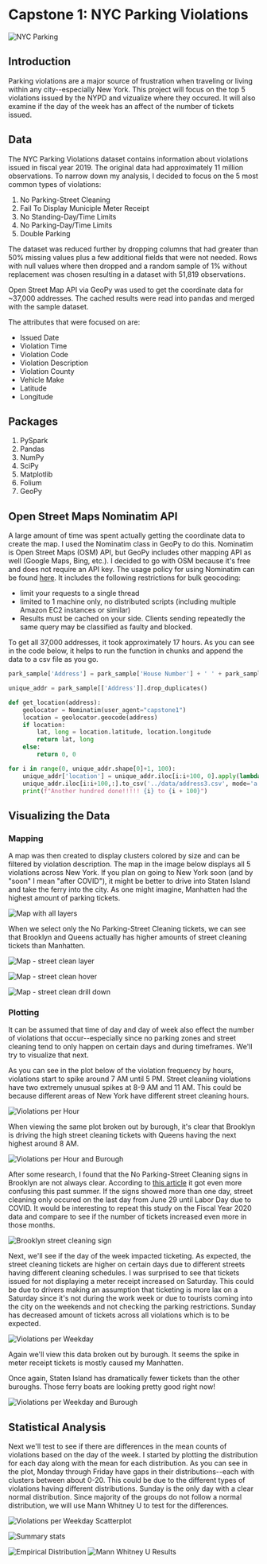 # Capstone 1: NYC Parking Violations
![NYC Parking](images/nyc_parking.jpg)
## Introduction
Parking violations are a major source of frustration when traveling or living within any city--especially New York. This project will focus on the top 5 violations issued by the NYPD and vizualize where they occured. It will also examine if the day of the week has an affect of the number of tickets issued.


## Data
The NYC Parking Violations dataset contains information about violations issued in fiscal year 2019. The original data had approximately 11 million observations. To narrow down my analysis, I decided to focus on the 5 most common types of violations:

1. No Parking-Street Cleaning
2. Fail To Display Municiple Meter Receipt
3. No Standing-Day/Time Limits
4. No Parking-Day/Time Limits
5. Double Parking

The dataset was reduced further by dropping columns that had greater than 50% missing values plus a few additional fields that were not needed. Rows with null values where then dropped and a random sample of 1% without replacement was chosen resulting in a dataset with 51,819 observations.

Open Street Map API via GeoPy was used to get the coordinate data for ~37,000 addresses. The cached results were read into pandas and merged with the sample dataset.

The attributes that were focused on are:

* Issued Date
* Violation Time
* Violation Code
* Violation Description
* Violation County
* Vehicle Make
* Latitude
* Longitude


## Packages
1. PySpark
2. Pandas
3. NumPy
4. SciPy
5. Matplotlib
6. Folium
7. GeoPy


## Open Street Maps Nominatim API

A large amount of time was spent actually getting the coordinate data to create the map. I used the Nominatim class in GeoPy to do this. Nominatim is Open Street Maps (OSM) API, but GeoPy includes other mapping API as well (Google Maps, Bing, etc.). I decided to go with OSM because it's free and does not require an API key. The usage policy for using Nominatim can be found [here](https://operations.osmfoundation.org/policies/nominatim/). It includes the following restrictions for bulk geocoding:

* limit your requests to a single thread
* limited to 1 machine only, no distributed scripts (including multiple Amazon EC2 instances or similar)
* Results must be cached on your side. Clients sending repeatedly the same query may be classified as faulty and blocked.

To get all 37,000 addresses, it took approximately 17 hours. As you can see in the code below, it helps to run the function in chunks and append the data to a csv file as you go.

```python
park_sample['Address'] = park_sample['House Number'] + ' ' + park_sample['Street Name'] + ' NYC'

unique_addr = park_sample[['Address']].drop_duplicates()

def get_location(address):
    geolocator = Nominatim(user_agent="capstone1")
    location = geolocator.geocode(address)
    if location:
        lat, long = location.latitude, location.longitude
        return lat, long
    else:
        return 0, 0

for i in range(0, unique_addr.shape[0]+1, 100): 
    unique_addr['location'] = unique_addr.iloc[i:i+100, 0].apply(lambda x: get_location(x))
    unique_addr.iloc[i:i+100,:].to_csv('../data/address3.csv', mode='a', header=False)
    print(f"Another hundred done!!!!! {i} to {i + 100}")
```

## Visualizing the Data

### Mapping
A map was then created to display clusters colored by size and can be filtered by violation description. The map in the image below displays all 5 violations across New York. If you plan on going to New York soon (and by "soon" I mean "after COVID"), it might be better to drive into Staten Island and take the ferry into the city. As one might imagine, Manhatten had the highest amount of parking tickets.

![Map with all layers](images/map_all_layers.png)

When we select only the No Parking-Street Cleaning tickets, we can see that Brooklyn and Queens actually has higher amounts of street cleaning tickets than Manhatten.

![Map - street clean layer](images/street_clean_map.png)

![Map - street clean hover](images/sc_map_hover.png)

![Map - street clean drill down](images/sc_map_drill_down.png)


### Plotting
It can be assumed that time of day and day of week also effect the number of violations that occur--especially since no parking zones and street cleaning tend to only happen on certain days and during timeframes. We'll try to visualize that next.

As you can see in the plot below of the violation frequency by hours, violations start to spike around 7 AM until 5 PM. Street cleaniing violations have two extremely unusual spikes at 8-9 AM and 11 AM. This could be because different areas of New York have different street cleaning hours.

![Violations per Hour](images/v_per_hour.png)

When viewing the same plot broken out by burough, it's clear that Brooklyn is driving the high street cleaning tickets with Queens having the next highest around 8 AM.

![Violations per Hour and Burough](images/v_per_hour_and_burough.png)

After some research, I found that the No Parking-Street Cleaning signs in Brooklyn are not always clear. According to [this article](https://northbrooklynnews.com/2020/08/10/street-cleaning-back-and-cleaning-up-on-tickets/) it got even more confusing this past summer. If the signs showed more than one day, street cleaning only occured on the last day from June 29 until Labor Day due to COVID. It would be interesting to repeat this study on the Fiscal Year 2020 data and compare to see if the number of tickets increased even more in those months.

![Brooklyn street cleaning sign](images/brooklyn_sc_sign.jpg)

Next, we'll see if the day of the week impacted ticketing. As expected, the street cleaning tickets are higher on certain days due to different streets having different cleaning schedules. I was surprised to see that tickets issued for not displaying a meter receipt increased on Saturday. This could be due to drivers making an assumption that ticketing is more lax on a Saturday since it's not during the work week or due to tourists coming into the city on the weekends and not checking the parking restrictions. Sunday has decreased amount of tickets across all violations which is to be expected.

![Violations per Weekday](images/v_per_weekday.png)

Again we'll view this data broken out by burough. It seems the spike in meter receipt tickets is mostly caused my Manhatten.

Once again, Staten Island has dramatically fewer tickets than the other buroughs. Those ferry boats are looking pretty good right now!

![Violations per Weekday and Burough](images/v_per_weekday_and_burough.png)


## Statistical Analysis

Next we'll test to see if there are differences in the mean counts of violations based on the day of the week. I started by plotting the distribution for each day along with the mean for each distribution. As you can see in the plot, Monday through Friday have gaps in their distributions--each with clusters between about 0-20. This could be due to the different types of violations having different distributions. Sunday is the only day with a clear normal distribution. Since majority of the groups do not follow a normal distribution, we will use Mann Whitney U to test for the differences.

![Violations per Weekday Scatterplot](images/v_per_weekday_scat.png)

![Summary stats](images/dow_summ_stats.png)


![Empirical Distribution](images/empir_dist.png)
![Mann Whitney U Results](images/mannwhitneyu_results.png)